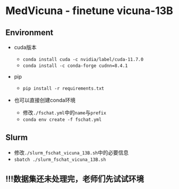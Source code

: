 # MedVicuna - finetune vicuna-13B

## Environment

* cuda版本
  - ```conda install cuda -c nvidia/label/cuda-11.7.0```
  - ```conda install -c conda-forge cudnn=8.4.1```
* pip
  - ```pip install -r requirements.txt``` 


* 也可以直接创建conda环境
  - 修改```./fschat.yml```中的```name```与```prefix```
  - ```conda env create -f fschat.yml```


## Slurm

  - 修改```./slurm_fschat_vicuna_13B.sh```中的必要信息
  - ```sbatch ./slurm_fschat_vicuna_13B.sh```

## !!!数据集还未处理完，老师们先试试环境